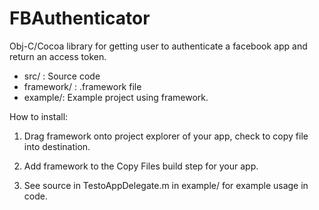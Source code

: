 FBAuthenticator
===============

Obj-C/Cocoa library for getting user to authenticate a facebook app and return an access token.

* src/ : Source code
* framework/ : .framework file
* example/: Example project using framework.

How to install:

1) Drag framework onto project explorer of your app, check to copy file into destination.

2) Add framework to the Copy Files build step for your app.

3) See source in TestoAppDelegate.m in example/ for example usage in code.